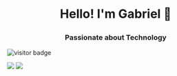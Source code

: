 # <p align="center"> Hello! I'm Gabriel 👋 </p>
### <p align="center"> Passionate about Technology </p>

![visitor badge](https://visitor-badge.glitch.me/badge?page_id=gabrierf)

<a href="https://linkedin.com/in/gabrierf" target="_blank"><img src="https://img.icons8.com/color/48/000000/linkedin.png"/></a> <a href="https://instagram.com/gabrierf" target="_blank"><img src="https://img.icons8.com/fluency/48/000000/instagram-new.png"/></a>





<!--
**gabrierf/gabrierf** is a ✨ _special_ ✨ repository because its `README.md` (this file) appears on your GitHub profile.

Here are some ideas to get you started:

- 🔭 I’m currently working on ...
- 🌱 I’m currently learning ...
- 👯 I’m looking to collaborate on ...
- 🤔 I’m looking for help with ...
- 💬 Ask me about ...
- 📫 How to reach me: ...
- 😄 Pronouns: ...
- ⚡ Fun fact: ...
-->

